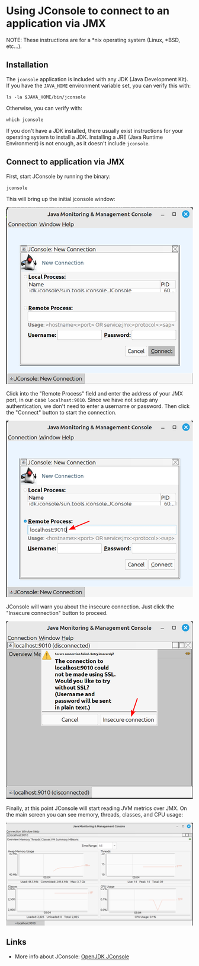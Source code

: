 # Using JConsole to connect to an application via JMX

NOTE: These instructions are for a \*nix operating system (Linux, \*BSD, etc...).

## Installation

The `jconsole` application is included with any JDK (Java Development Kit).  If you have the `JAVA_HOME` environment variable set, you can verify this with:

```shell
ls -la $JAVA_HOME/bin/jconsole
```

Otherwise, you can verify with:

```shell
which jconsole
```

If you don't have a JDK installed, there usually exist instructions for your operating system to install a JDK.  Installing a JRE (Java Runtime Environment) is not enough, as it doesn't include `jconsole`.

## Connect to application via JMX

First, start JConsole by running the binary:

```shell
jconsole
```

This will bring up the initial jconsole window:

![Screenshot of the window shown when jconsole initially starts.  A panel titled "JConsole: New Connection" is shown.](images/jconsole_01_start.png)

Click into the "Remote Process" field and enter the address of your JMX port, in our case `localhost:9010`.
Since we have not setup any authentication, we don't need to enter a username or password.
Then click the "Connect" button to start the connection.

![Screenshot of entering the remote address in the JConsole New Connection panel.](images/jconsole_02_address.png)


JConsole will warn you about the insecure connection.  Just click the "Insecure connection" button to proceed.

![Screenshot of the insecure connection warning dialog, with two buttons, "Cancel" and "Insecure connection".](images/jconsole_03_insecure.png)

Finally, at this point JConsole will start reading JVM metrics over JMX.  On the main screen you can see memory, threads, classes, and CPU usage:

![Screenshot of the default graphs shown by jconsole after connecting to a running JVM process, including memory, threads, classes, and CPU usage.](images/jconsole_04_graph.png)

## Links

* More info about JConsole: [OpenJDK JConsole](http://openjdk.java.net/tools/svc/jconsole/)
